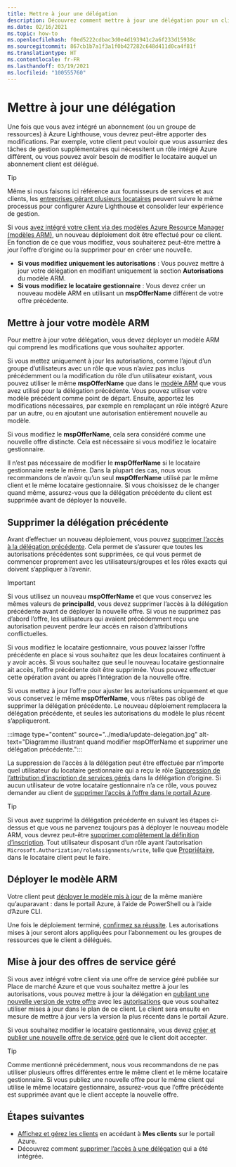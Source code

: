 ```yaml
---
title: Mettre à jour une délégation
description: Découvrez comment mettre à jour une délégation pour un client précédemment intégré à Azure Lighthouse.
ms.date: 02/16/2021
ms.topic: how-to
ms.openlocfilehash: f0ed5222cdbac3d0e4d193941c2a6f233d15938c
ms.sourcegitcommit: 867cb1b7a1f3a1f0b427282c648d411d0ca4f81f
ms.translationtype: HT
ms.contentlocale: fr-FR
ms.lasthandoff: 03/19/2021
ms.locfileid: "100555760"
---
```

# <a name="update-a-delegation"></a>Mettre à jour une délégation

Une fois que vous avez intégré un abonnement (ou un groupe de ressources) à Azure Lighthouse, vous devrez peut-être apporter des modifications. Par exemple, votre client peut vouloir que vous assumiez des tâches de gestion supplémentaires qui nécessitent un rôle intégré Azure différent, ou vous pouvez avoir besoin de modifier le locataire auquel un abonnement client est délégué.

> [!TIP]
> Même si nous faisons ici référence aux fournisseurs de services et aux clients, les [entreprises gérant plusieurs locataires](../concepts/enterprise.md) peuvent suivre le même processus pour configurer Azure Lighthouse et consolider leur expérience de gestion.

Si vous [avez intégré votre client via des modèles Azure Resource Manager (modèles ARM)](onboard-customer.md), un nouveau déploiement doit être effectué pour ce client. En fonction de ce que vous modifiez, vous souhaiterez peut-être mettre à jour l’offre d’origine ou la supprimer pour en créer une nouvelle.

- **Si vous modifiez uniquement les autorisations** : Vous pouvez mettre à jour votre délégation en modifiant uniquement la section **Autorisations** du modèle ARM.
- **Si vous modifiez le locataire gestionnaire** : Vous devez créer un nouveau modèle ARM en utilisant un **mspOfferName** différent de votre offre précédente.

## <a name="update-your-arm-template"></a>Mettre à jour votre modèle ARM

Pour mettre à jour votre délégation, vous devez déployer un modèle ARM qui comprend les modifications que vous souhaitez apporter.

Si vous mettez uniquement à jour les autorisations, comme l’ajout d’un groupe d’utilisateurs avec un rôle que vous n’aviez pas inclus précédemment ou la modification du rôle d’un utilisateur existant, vous pouvez utiliser le même **mspOfferName** que dans le [modèle ARM](onboard-customer.md#create-an-azure-resource-manager-template) que vous avez utilisé pour la délégation précédente. Vous pouvez utiliser votre modèle précédent comme point de départ. Ensuite, apportez les modifications nécessaires, par exemple en remplaçant un rôle intégré Azure par un autre, ou en ajoutant une autorisation entièrement nouvelle au modèle.

Si vous modifiez le **mspOfferName**, cela sera considéré comme une nouvelle offre distincte. Cela est nécessaire si vous modifiez le locataire gestionnaire.

Il n’est pas nécessaire de modifier le **mspOfferName** si le locataire gestionnaire reste le même. Dans la plupart des cas, nous vous recommandons de n’avoir qu’un seul **mspOfferName** utilisé par le même client et le même locataire gestionnaire. Si vous choisissez de le changer quand même, assurez-vous que la délégation précédente du client est supprimée avant de déployer la nouvelle.

## <a name="remove-the-previous-delegation"></a>Supprimer la délégation précédente

Avant d’effectuer un nouveau déploiement, vous pouvez [supprimer l’accès à la délégation précédente](remove-delegation.md). Cela permet de s’assurer que toutes les autorisations précédentes sont supprimées, ce qui vous permet de commencer proprement avec les utilisateurs/groupes et les rôles exacts qui doivent s’appliquer à l’avenir.

> [!IMPORTANT]
> Si vous utilisez un nouveau **mspOfferName** et que vous conservez les mêmes valeurs de **principalId**, vous devez supprimer l’accès à la délégation précédente avant de déployer la nouvelle offre. Si vous ne supprimez pas d’abord l’offre, les utilisateurs qui avaient précédemment reçu une autorisation peuvent perdre leur accès en raison d’attributions conflictuelles.

Si vous modifiez le locataire gestionnaire, vous pouvez laisser l’offre précédente en place si vous souhaitez que les deux locataires continuent à y avoir accès. Si vous souhaitez que seul le nouveau locataire gestionnaire ait accès, l’offre précédente doit être supprimée. Vous pouvez effectuer cette opération avant ou après l’intégration de la nouvelle offre.

Si vous mettez à jour l’offre pour ajuster les autorisations uniquement et que vous conservez le même **mspOfferName**, vous n’êtes pas obligé de supprimer la délégation précédente. Le nouveau déploiement remplacera la délégation précédente, et seules les autorisations du modèle le plus récent s’appliqueront.

:::image type="content" source="../media/update-delegation.jpg" alt-text="Diagramme illustrant quand modifier mspOfferName et supprimer une délégation précédente.":::

La suppression de l’accès à la délégation peut être effectuée par n’importe quel utilisateur du locataire gestionnaire qui a reçu le rôle [Suppression de l’attribution d’inscription de services gérés](../../role-based-access-control/built-in-roles.md#managed-services-registration-assignment-delete-role) dans la délégation d’origine. Si aucun utilisateur de votre locataire gestionnaire n’a ce rôle, vous pouvez demander au client de [supprimer l’accès à l’offre dans le portail Azure](view-manage-service-providers.md#add-or-remove-service-provider-offers).

> [!TIP]
> Si vous avez supprimé la délégation précédente en suivant les étapes ci-dessus et que vous ne parvenez toujours pas à déployer le nouveau modèle ARM, vous devrez peut-être [supprimer complètement la définition d’inscription](/powershell/module/az.managedservices/remove-azmanagedservicesdefinition). Tout utilisateur disposant d’un rôle ayant l’autorisation `Microsoft.Authorization/roleAssignments/write`, telle que [Propriétaire](../../role-based-access-control/built-in-roles.md#owner), dans le locataire client peut le faire.  

## <a name="deploy-the-arm-template"></a>Déployer le modèle ARM

Votre client peut [déployer le modèle mis à jour](onboard-customer.md#deploy-the-azure-resource-manager-templates) de la même manière qu’auparavant : dans le portail Azure, à l’aide de PowerShell ou à l’aide d’Azure CLI.

Une fois le déploiement terminé, [confirmez sa réussite](onboard-customer.md#confirm-successful-onboarding). Les autorisations mises à jour seront alors appliquées pour l’abonnement ou les groupes de ressources que le client a délégués.

## <a name="updating-managed-service-offers"></a>Mise à jour des offres de service géré

Si vous avez intégré votre client via une offre de service géré publiée sur Place de marché Azure et que vous souhaitez mettre à jour les autorisations, vous pouvez mettre à jour la délégation en [publiant une nouvelle version de votre offre](../../marketplace/partner-center-portal/update-existing-offer.md) avec les [autorisations](../../marketplace/plan-managed-service-offer.md) que vous souhaitez utiliser mises à jour dans le plan de ce client. Le client sera ensuite en mesure de mettre à jour vers la version la plus récente dans le portail Azure.

Si vous souhaitez modifier le locataire gestionnaire, vous devez [créer et publier une nouvelle offre de service géré](../../marketplace/plan-managed-service-offer.md) que le client doit accepter.

> [!TIP]
> Comme mentionné précédemment, nous vous recommandons de ne pas utiliser plusieurs offres différentes entre le même client et le même locataire gestionnaire. Si vous publiez une nouvelle offre pour le même client qui utilise le même locataire gestionnaire, assurez-vous que l’offre précédente est supprimée avant que le client accepte la nouvelle offre.

## <a name="next-steps"></a>Étapes suivantes

- [Affichez et gérez les clients](view-manage-customers.md) en accédant à **Mes clients** sur le portail Azure.
- Découvrez comment [supprimer l’accès à une délégation](remove-delegation.md) qui a été intégrée.
